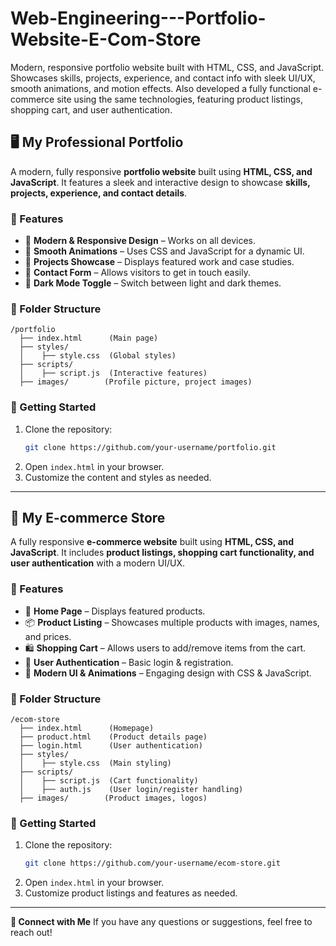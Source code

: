 # Web-Engineering---Portfolio-Website-E-Com-Store
Modern, responsive portfolio website built with HTML, CSS, and JavaScript. Showcases skills, projects, experience, and contact info with sleek UI/UX, smooth animations, and motion effects.  Also developed a fully functional e-commerce site using the same technologies, featuring product listings, shopping cart, and user authentication.
## 🖥️ My Professional Portfolio

A modern, fully responsive **portfolio website** built using **HTML, CSS, and JavaScript**. It features a sleek and interactive design to showcase **skills, projects, experience, and contact details**.

### 🚀 Features

- 🌟 **Modern & Responsive Design** – Works on all devices.
- 🎨 **Smooth Animations** – Uses CSS and JavaScript for a dynamic UI.
- 📂 **Projects Showcase** – Displays featured work and case studies.
- 📧 **Contact Form** – Allows visitors to get in touch easily.
- 🌙 **Dark Mode Toggle** – Switch between light and dark themes.

### 📂 Folder Structure

```
/portfolio
  ├── index.html      (Main page)
  ├── styles/
  │    ├── style.css  (Global styles)
  ├── scripts/
  │    ├── script.js  (Interactive features)
  ├── images/        (Profile picture, project images)
```

### 🚀 Getting Started

1. Clone the repository:
   ```sh
   git clone https://github.com/your-username/portfolio.git
   ```
2. Open `index.html` in your browser.
3. Customize the content and styles as needed.

---

## 🛒 My E-commerce Store

A fully responsive **e-commerce website** built using **HTML, CSS, and JavaScript**. It includes **product listings, shopping cart functionality, and user authentication** with a modern UI/UX.

### 🚀 Features

- 🏡 **Home Page** – Displays featured products.
- 📦 **Product Listing** – Showcases multiple products with images, names, and prices.
- 🛍️ **Shopping Cart** – Allows users to add/remove items from the cart.
- 🔐 **User Authentication** – Basic login & registration.
- 🎨 **Modern UI & Animations** – Engaging design with CSS & JavaScript.

### 📂 Folder Structure

```
/ecom-store
  ├── index.html      (Homepage)
  ├── product.html    (Product details page)
  ├── login.html      (User authentication)
  ├── styles/
  │    ├── style.css  (Main styling)
  ├── scripts/
  │    ├── script.js  (Cart functionality)
  │    ├── auth.js    (User login/register handling)
  ├── images/        (Product images, logos)
```

### 🚀 Getting Started

1. Clone the repository:
   ```sh
   git clone https://github.com/your-username/ecom-store.git
   ```
2. Open `index.html` in your browser.
3. Customize product listings and features as needed.

---
**🔗 Connect with Me**
If you have any questions or suggestions, feel free to reach out!
